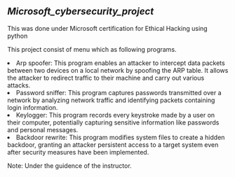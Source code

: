 <h2><i>Microsoft_cybersecurity_project</h2></i>

<p>This was done under Microsoft certification for Ethical Hacking using python</p>
<p>This project consist of menu which as following programs.
  <li>Arp spoofer: This program enables an attacker to intercept data packets between two devices on a local network by spoofing the ARP table. It allows the attacker to redirect traffic to their machine and carry out various attacks.</li>
  <li>Password sniffer: This program captures passwords transmitted over a network by analyzing network traffic and identifying packets containing login information.
</li>
  <li>Keylogger: This program records every keystroke made by a user on their computer, potentially capturing sensitive information like passwords and personal messages.</li>
  <li>Backdoor rewrite: This program modifies system files to create a hidden backdoor, granting an attacker persistent access to a target system even after security measures have been implemented.
</li>

<p>Note: Under the guidence of the instructor.</p>
